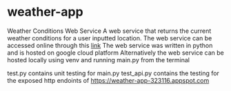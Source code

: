 # weather-app
Weather Conditions Web Service 
A web service that returns the current weather conditions for a user inputted location. 
The web service can be accessed online through this [link](https://weather-app-323116.appspot.com/ "Weather App")
The web service was written in python and is hosted on google cloud platform 
Alternatively the web service can be hosted locally using venv and running main.py from the terminal 

test.py contains unit testing for main.py
test_api.py contains the testing for the exposed http endoints of https://weather-app-323116.appspot.com
